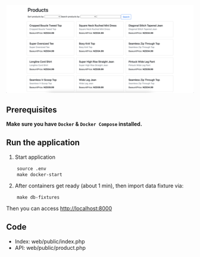 
![Screenshot](web/app/src/image/productsList.png?raw=true "homepage")

## Prerequisites

**Make sure you have `Docker` & `Docker Compose` installed.**


## Run the application

1. Start application
```
    source .env
    make docker-start 
```

2. After containers get ready (about 1 min), then import data fixture via:
```
    make db-fixtures
```

Then you can access [http://localhost:8000](http://localhost:8000/)


## Code

* Index: web/public/index.php
* API: web/public/product.php
